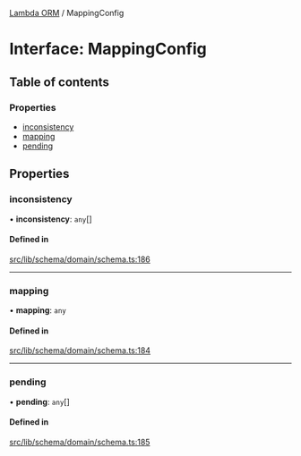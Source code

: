 [Lambda ORM](../README.md) / MappingConfig

# Interface: MappingConfig

## Table of contents

### Properties

- [inconsistency](MappingConfig.md#inconsistency)
- [mapping](MappingConfig.md#mapping)
- [pending](MappingConfig.md#pending)

## Properties

### inconsistency

• **inconsistency**: `any`[]

#### Defined in

[src/lib/schema/domain/schema.ts:186](https://github.com/FlavioLionelRita/lambdaorm-base/blob/f8b8e5e/src/lib/schema/domain/schema.ts#L186)

___

### mapping

• **mapping**: `any`

#### Defined in

[src/lib/schema/domain/schema.ts:184](https://github.com/FlavioLionelRita/lambdaorm-base/blob/f8b8e5e/src/lib/schema/domain/schema.ts#L184)

___

### pending

• **pending**: `any`[]

#### Defined in

[src/lib/schema/domain/schema.ts:185](https://github.com/FlavioLionelRita/lambdaorm-base/blob/f8b8e5e/src/lib/schema/domain/schema.ts#L185)
